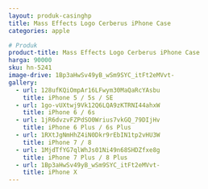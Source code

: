 ```yaml
---
layout: produk-casinghp
title: Mass Effects Logo Cerberus iPhone Case
categories: apple

# Produk
product-title: Mass Effects Logo Cerberus iPhone Case
harga: 90000
sku: hn-5241
image-drive: 1Bp3aHwSv49yB_wSm9SYC_itFt2eMVvt-
gallery:
  - url: 128ufKQiOmpAr16LFwym30MaQaRcYAsbu
    title: iPhone 5 / 5s / SE
  - url: 1go-vUXtwj9Vk12Q6LQA9zKTRNI44ahxW
    title: iPhone 6 / 6s
  - url: 1jR6dvzvFZPdSO0Wrius7vkGQ_79DIjHv
    title: iPhone 6 Plus / 6s Plus
  - url: 1RXtJgNmHhZ4iN0Dkr9rEbIN1tp2vHU3W
    title: iPhone 7 / 8
  - url: 1MjdTfYG7qlWhJs01Ni49n68SHDZfxe8g
    title: iPhone 7 Plus / 8 Plus
  - url: 1Bp3aHwSv49yB_wSm9SYC_itFt2eMVvt-
    title: iPhone X
---
```

